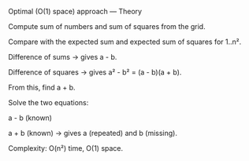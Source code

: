 Optimal (O(1) space) approach — Theory

Compute sum of numbers and sum of squares from the grid.

Compare with the expected sum and expected sum of squares for 1..n².

Difference of sums → gives a - b.

Difference of squares → gives a² - b² = (a - b)(a + b).

From this, find a + b.

Solve the two equations:

a - b (known)

a + b (known)
→ gives a (repeated) and b (missing).

Complexity: O(n²) time, O(1) space.
